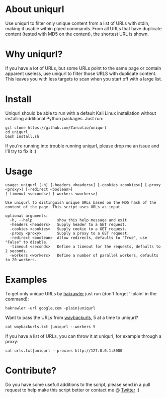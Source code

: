 # About uniqurl
Use uniqurl to filter only unique content from a list of URLs with stdin, making it usable within piped commands.
From all URLs that have duplicate content (tested with MD5 on the content), the shortest URL is shown.

# Why uniqurl?
If you have a lot of URLs, but some URLs point to the same page or contain apparent useless, use uniqurl to filter those URLS with duplicate content.
This leaves you with less targets to scan when you start off with a large list.

# Install
Uniqurl should be able to run with a default Kali Linux installation without installing additional Python packages. 
Just run:
```
git clone https://github.com/Zarcolio/uniqurl
cd uniqurl
bash install.sh
```
If you're running into trouble running uniqurl, please drop me an issue and I'll try to fix it :)

# Usage
```
usage: uniqurl [-h] [-headers <headers>] [-cookies <cookies>] [-proxy <proxy>] [-redirect <boolean>] 
[-timeout <seconds>] [-workers <workers>]

Use uniqurl to distinguish unique URLs based on the MD5 hash of the content of the page. This script uses URLs as input.

optional arguments:
  -h, --help           show this help message and exit
  -headers <headers>   Supply header to a GET request.
  -cookies <cookies>   Supply cookie to a GET request.
  -proxy <proxy>       Supply a proxy to a GET request.
  -redirect <boolean>  Allow redirects, defaults to "True", use "False" to disable.
  -timeout <seconds>   Define a timeout for the requests, defaults to 2 seconds.
  -workers <workers>   Define a number of parallel workers, defaults to 20 workers.
```

# Examples
To get only unique URLs by [hakrawler](https://github.com/hakluke/hakrawler) just run (don't forget '-plain' in the command):
```
hakrawler -url google.com -plain|uniqurl
```

Want to pass the URLs from [waybackurls](https://github.com/tomnomnom/waybackurls), 5 at a time to uniqurl?
```
cat waybackurls.txt |uniqurl --workers 5
```

If you have a list of URLs, you can throw it at uniqurl, for example through a proxy:
```
cat urls.txt|uniqurl --proxies http://127.0.0.1:8080
```
# Contribute?
Do you have some usefull additions to the script, please send in a pull request to help make this script better or contact me @ [Twitter](https://twitter.com/zarcolio) :)


